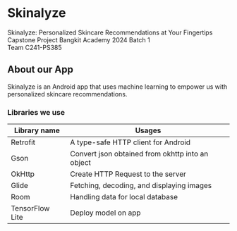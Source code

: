 # Skinalyze
Skinalyze: Personalized Skincare Recommendations at Your Fingertips <br>
Capstone Project Bangkit Academy 2024 Batch 1 <br> 
Team C241-PS385

## About our App
Skinalyze is an Android app that uses machine learning to empower us with personalized skincare recommendations.

### Libraries we use
| Library name                       | Usages                                                              
| -------------                      | -------------                                                       
| Retrofit    				               | A type-safe HTTP client for Android                      
| Gson    				                   | Convert json obtained from okhttp into an object                    
| OkHttp				                     | Create HTTP Request to the server                                                                                                                                                                   
| Glide                              | Fetching, decoding, and displaying images 
| Room                               | Handling data for local database
| TensorFlow Lite                    | Deploy model on app
